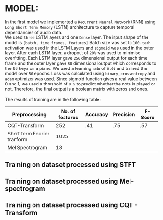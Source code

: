 # MODEL:

In the first model we implemented a `Recurrent Neural Network` (RNN) using `Long Short Term Memory` (LSTM) architecture to capture temporal dependancies of audio data.<br/>
We used `three` LSTM layers and one `Dense` layer. The input shape of the model is `[batch, time frames, features]` Batch size was set to `100`. `tanh` activation was used in the LSTM Layers and `sigmoid` was used in the outer layer. After each LSTM layer, a dropout of `20%` was used to minimise overfitting. Each LSTM layer gave `256` dimensional output for each time frame and the outer layer gave `88` dimensional output which corresponds to the 88 keys on a piano. We used a learning rate of `0.01` and trained the model over `50` epochs. Loss was calculated using `binary_crossentropy` and `adam` optimizer was used. Since sigmoid function gives a real value between 0 and 1, we used a threshold of `0.5` to predict whether the note is played or not. Therefore, the final output is a boolean matrix with zeros and ones.
<br/>
<br/>
The results of training are in the following table : 

|        Preprocessing        |No. of features|Accuracy|Precision|F-Score|
|  ---                        |     ---       |  ---   | ---     |   --- |
| CQT-Transform               |      252      |   .41  |   .75   |  .57  |
| Short term Fourier tranform |      1025     |        |         |       |
| Mel Spectrogram             |      13       |        |         |       |

## Training on dataset processed using STFT



## Training on dataset processed using Mel-spectrogram



## Training on dataset processed using CQT - Transform


